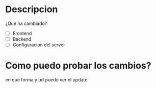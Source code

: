 # Descripcion
¿Que ha cambiado?

- [ ] Frontend
- [ ] Backend
- [ ] Configuracion del server

# Como puedo probar los cambios?
en que forma y url puedo ver el update
